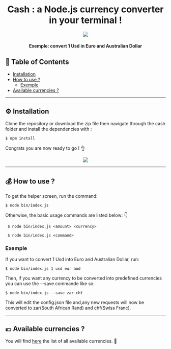<h1 align="center">Cash : a Node.js currency converter in your terminal !</h1>


<p align="center"> 
<img src="https://media.giphy.com/media/vcA94CWgLidcuQRCzT/giphy.gif">
<h4 align="center">Exemple: convert 1 Usd in Euro and Australian Dollar </h4>
</p>

## 🚩 Table of Contents
- [Installation](#-installation)
- [How to use ?](#-how-to-use)
  - [Exemple](#exemple)
- [Available currencies ?](#-available-currencies)

***

##  ⚙️ Installation 

Clone the repository or download the zip file then navigate through the cash folder and install the dependencies with :

```
$ npm install
```

Congrats you are now ready to go ! :ok_hand:

<p align="center"> 
<img src="https://media.giphy.com/media/XreQmk7ETCak0/giphy.gif">
</p>

***

## :moneybag: How to use ? 

To get the helper screen, run the command:

```
$ node bin/index.js
```

Otherwise, the basic usage commands are listed below: :point_down:

```
 $ node bin/index.js <amount> <currency>

 $ node bin/index.js <command>
```
### Exemple
If you want to convert 1 Usd into Euro and Australian Dollar, run: 
```
$ node bin/index.js 1 usd eur aud
```
Then, if you want any currency to be converted into predefined currencies you can use the --save commande like so:
```
$ node bin/index.js --save zar chf
```
This will edit the config.json file and,any new requests will now be converted to zar(South African Rand) and chf(Swiss Franc).

***

## :pound: Available currencies ?

You will find [here](https://github.com/KingProwl/3-musketeers/blob/master/cash/lib/currencies.json) the list of all available currencies. :money_with_wings:
